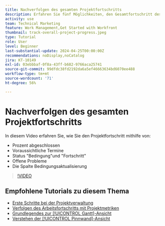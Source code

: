 ```yaml
---
title: Nachverfolgen des gesamten Projektfortschritts
description: Erfahren Sie fünf Möglichkeiten, den Gesamtfortschritt des Projekts zu verfolgen.
activity: use
team: Technical Marketing
feature: Work Management,Get Started with Workfront
thumbnail: track-overall-project-progress.jpeg
type: Tutorial
role: User
level: Beginner
last-substantial-update: 2024-04-25T00:00:00Z
recommendations: noDisplay,noCatalog
jira: KT-10149
exl-id: 03ebbbaf-0f8a-43ff-b682-9766aca25741
source-git-commit: 99dfdc38fd2192da6a5ef46663634bd6070ee488
workflow-type: tm+mt
source-wordcount: '71'
ht-degree: 56%

---
```


# Nachverfolgen des gesamten Projektfortschritts

In diesem Video erfahren Sie, wie Sie den Projektfortschritt mithilfe von:

* Prozent abgeschlossen
* Voraussichtliche Termine
* Status &quot;Bedingung&quot;und &quot;Fortschritt&quot;
* Offene Probleme
* Die Spalte Bedingungsaktualisierung

>[!VIDEO](https://video.tv.adobe.com/v/3428748/?quality=12&learn=on)

## Empfohlene Tutorials zu diesem Thema

* [Erste Schritte bei der Projektverwaltung](https://experienceleague.adobe.com/de/docs/workfront-learn/tutorials-workfront/manage-work/projects/getting-started-manage-a-project.md)
* [Verfolgen des Arbeitsfortschritts mit Projektmetriken](https://experienceleague.adobe.com/de/docs/workfront-learn/tutorials-workfront/manage-work/projects/track-work-progress-with-project-metrics.md)
* [Grundlegendes zur [!UICONTROL Gantt]-Ansicht](https://experienceleague.adobe.com/de/docs/workfront-learn/tutorials-workfront/manage-work/projects/understand-the-gantt-view.md)
* [Verstehen der [!UICONTROL Pinnwand]-Ansicht](https://experienceleague.adobe.com/de/docs/workfront-learn/tutorials-workfront/manage-work/projects/understand-the-board-view.md)
